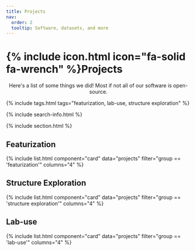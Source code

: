 ```yaml
---
title: Projects
nav:
  order: 2
  tooltip: Software, datasets, and more
---
```


# {% include icon.html icon="fa-solid fa-wrench" %}Projects

<div style="text-align: center;">
Here's a list of some things we did! Most if not all of our software is open-source.
</div>

{% include tags.html tags="featurization, lab-use, structure exploration" %}

{% include search-info.html %}

{% include section.html %}

## Featurization
{% include list.html component="card" data="projects" filter="group == 'featurization'" columns="4" %}

## Structure Exploration
{% include list.html component="card" data="projects" filter="group == 'structure exploration'" columns="4" %}

## Lab-use
{% include list.html component="card" data="projects" filter="group == 'lab-use'" columns="4" %}